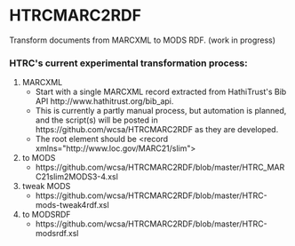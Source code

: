 # HTRCMARC2RDF
Transform documents from MARCXML to MODS RDF.  (work in progress)
### HTRC's current experimental transformation process:  
<ol>
<li>
MARCXML
	<ul>
		<li>Start with a single MARCXML record extracted from HathiTrust's Bib API http://www.hathitrust.org/bib_api.</li>
		<li>This is currently a partly manual process, but automation is planned, and the script(s) will be posted in https://github.com/wcsa/HTRCMARC2RDF as they are developed.</li>
		<li>The root element should be &lt;record xmlns="http://www.loc.gov/MARC21/slim"></li>
	</ul>
</li>
<li>
to MODS
	<ul>
	<li>https://github.com/wcsa/HTRCMARC2RDF/blob/master/HTRC_MARC21slim2MODS3-4.xsl</li>
	</ul>
</li>
<li>
tweak MODS
	<ul>
	<li>https://github.com/wcsa/HTRCMARC2RDF/blob/master/HTRC-mods-tweak4rdf.xsl</li>
	</ul>
</li>
<li>
to MODSRDF
	<ul>
	<li>https://github.com/wcsa/HTRCMARC2RDF/blob/master/HTRC-modsrdf.xsl</li>
	</ul>
</li>
</ol>





